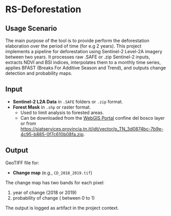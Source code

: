 # RS-Deforestation

## Usage Scenario

The main purpose of the tool is to provide perform the deforestation elaboration over the period of time (for e.g 2 years). This project implements a pipeline for deforestation using Sentinel-2 Level-2A imagery between two years. It processes raw .SAFE or .zip Sentinel-2 inputs, extracts NDVI and BSI indices, interpolates them to a monthly time series, applies BFAST (Breaks For Additive Season and Trend), and outputs change detection and probability maps.

## Input

- **Sentinel-2 L2A Data** in `.SAFE` folders or `.zip` format.
- **Forest Mask** in `.shp` or raster format.
  - Used to limit analysis to forested areas.
  - Can be downloaded from the [WebGIS Portal](https://webgis.provincia.tn.it/) confine del bosco layer or from https://siatservices.provincia.tn.it/idt/vector/p_TN_3d0874bc-7b9e-4c95-b885-0f7c610b08fa.zip.

## Output

GeoTIFF file for:

- **Change map** (e.g., `CD_2018_2019.tif`)

The change map has two bands for each pixel:

1. year of change (2018 or 2019)
2. probability of change ( between 0 to 1)

The output is logged as artifact in the project context.
